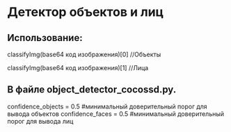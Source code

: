 # Детектор объектов и лиц
## Использование:

classifyImg(base64 код изображения)[0] //Объекты

classifyImg(base64 код изображения)[1] //Лица

## В файле object_detector_cocossd.py.
confidence_objects = 0.5 #минимальный доверительный порог для вывода объектов
confidence_faces = 0.5 #минимальный доверительный порог для вывода лиц
